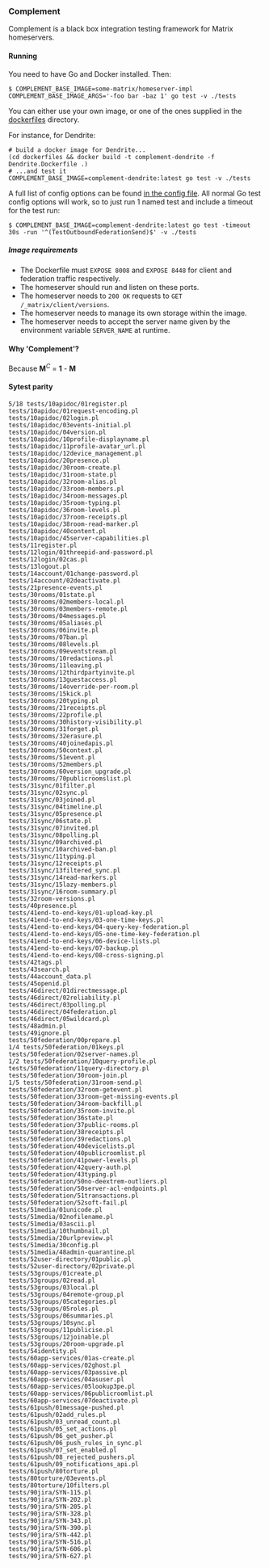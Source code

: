 ### Complement

Complement is a black box integration testing framework for Matrix homeservers.

#### Running

You need to have Go and Docker installed. Then:

```
$ COMPLEMENT_BASE_IMAGE=some-matrix/homeserver-impl COMPLEMENT_BASE_IMAGE_ARGS='-foo bar -baz 1' go test -v ./tests
```

You can either use your own image, or one of the ones supplied in the [dockerfiles](./dockerfiles) directory.

For instance, for Dendrite:
```
# build a docker image for Dendrite...
(cd dockerfiles && docker build -t complement-dendrite -f Dendrite.Dockerfile .)
# ...and test it
COMPLEMENT_BASE_IMAGE=complement-dendrite:latest go test -v ./tests
```

A full list of config options can be found [in the config file](./internal/config/config.go). All normal Go test config
options will work, so to just run 1 named test and include a timeout for the test run:
```
$ COMPLEMENT_BASE_IMAGE=complement-dendrite:latest go test -timeout 30s -run '^(TestOutboundFederationSend)$' -v ./tests
```

##### Image requirements
- The Dockerfile must `EXPOSE 8008` and `EXPOSE 8448` for client and federation traffic respectively.
- The homeserver should run and listen on these ports.
- The homeserver needs to `200 OK` requests to `GET /_matrix/client/versions`.
- The homeserver needs to manage its own storage within the image.
- The homeserver needs to accept the server name given by the environment variable `SERVER_NAME` at runtime.

#### Why 'Complement'?

Because **M**<sup>*C*</sup> = **1** - **M**

#### Sytest parity

```
5/18 tests/10apidoc/01register.pl
tests/10apidoc/01request-encoding.pl
tests/10apidoc/02login.pl
tests/10apidoc/03events-initial.pl
tests/10apidoc/04version.pl
tests/10apidoc/10profile-displayname.pl
tests/10apidoc/11profile-avatar_url.pl
tests/10apidoc/12device_management.pl
tests/10apidoc/20presence.pl
tests/10apidoc/30room-create.pl
tests/10apidoc/31room-state.pl
tests/10apidoc/32room-alias.pl
tests/10apidoc/33room-members.pl
tests/10apidoc/34room-messages.pl
tests/10apidoc/35room-typing.pl
tests/10apidoc/36room-levels.pl
tests/10apidoc/37room-receipts.pl
tests/10apidoc/38room-read-marker.pl
tests/10apidoc/40content.pl
tests/10apidoc/45server-capabilities.pl
tests/11register.pl
tests/12login/01threepid-and-password.pl
tests/12login/02cas.pl
tests/13logout.pl
tests/14account/01change-password.pl
tests/14account/02deactivate.pl
tests/21presence-events.pl
tests/30rooms/01state.pl
tests/30rooms/02members-local.pl
tests/30rooms/03members-remote.pl
tests/30rooms/04messages.pl
tests/30rooms/05aliases.pl
tests/30rooms/06invite.pl
tests/30rooms/07ban.pl
tests/30rooms/08levels.pl
tests/30rooms/09eventstream.pl
tests/30rooms/10redactions.pl
tests/30rooms/11leaving.pl
tests/30rooms/12thirdpartyinvite.pl
tests/30rooms/13guestaccess.pl
tests/30rooms/14override-per-room.pl
tests/30rooms/15kick.pl
tests/30rooms/20typing.pl
tests/30rooms/21receipts.pl
tests/30rooms/22profile.pl
tests/30rooms/30history-visibility.pl
tests/30rooms/31forget.pl
tests/30rooms/32erasure.pl
tests/30rooms/40joinedapis.pl
tests/30rooms/50context.pl
tests/30rooms/51event.pl
tests/30rooms/52members.pl
tests/30rooms/60version_upgrade.pl
tests/30rooms/70publicroomslist.pl
tests/31sync/01filter.pl
tests/31sync/02sync.pl
tests/31sync/03joined.pl
tests/31sync/04timeline.pl
tests/31sync/05presence.pl
tests/31sync/06state.pl
tests/31sync/07invited.pl
tests/31sync/08polling.pl
tests/31sync/09archived.pl
tests/31sync/10archived-ban.pl
tests/31sync/11typing.pl
tests/31sync/12receipts.pl
tests/31sync/13filtered_sync.pl
tests/31sync/14read-markers.pl
tests/31sync/15lazy-members.pl
tests/31sync/16room-summary.pl
tests/32room-versions.pl
tests/40presence.pl
tests/41end-to-end-keys/01-upload-key.pl
tests/41end-to-end-keys/03-one-time-keys.pl
tests/41end-to-end-keys/04-query-key-federation.pl
tests/41end-to-end-keys/05-one-time-key-federation.pl
tests/41end-to-end-keys/06-device-lists.pl
tests/41end-to-end-keys/07-backup.pl
tests/41end-to-end-keys/08-cross-signing.pl
tests/42tags.pl
tests/43search.pl
tests/44account_data.pl
tests/45openid.pl
tests/46direct/01directmessage.pl
tests/46direct/02reliability.pl
tests/46direct/03polling.pl
tests/46direct/04federation.pl
tests/46direct/05wildcard.pl
tests/48admin.pl
tests/49ignore.pl
tests/50federation/00prepare.pl
1/4 tests/50federation/01keys.pl
tests/50federation/02server-names.pl
1/2 tests/50federation/10query-profile.pl
tests/50federation/11query-directory.pl
tests/50federation/30room-join.pl
1/5 tests/50federation/31room-send.pl
tests/50federation/32room-getevent.pl
tests/50federation/33room-get-missing-events.pl
tests/50federation/34room-backfill.pl
tests/50federation/35room-invite.pl
tests/50federation/36state.pl
tests/50federation/37public-rooms.pl
tests/50federation/38receipts.pl
tests/50federation/39redactions.pl
tests/50federation/40devicelists.pl
tests/50federation/40publicroomlist.pl
tests/50federation/41power-levels.pl
tests/50federation/42query-auth.pl
tests/50federation/43typing.pl
tests/50federation/50no-deextrem-outliers.pl
tests/50federation/50server-acl-endpoints.pl
tests/50federation/51transactions.pl
tests/50federation/52soft-fail.pl
tests/51media/01unicode.pl
tests/51media/02nofilename.pl
tests/51media/03ascii.pl
tests/51media/10thumbnail.pl
tests/51media/20urlpreview.pl
tests/51media/30config.pl
tests/51media/48admin-quarantine.pl
tests/52user-directory/01public.pl
tests/52user-directory/02private.pl
tests/53groups/01create.pl
tests/53groups/02read.pl
tests/53groups/03local.pl
tests/53groups/04remote-group.pl
tests/53groups/05categories.pl
tests/53groups/05roles.pl
tests/53groups/06summaries.pl
tests/53groups/10sync.pl
tests/53groups/11publicise.pl
tests/53groups/12joinable.pl
tests/53groups/20room-upgrade.pl
tests/54identity.pl
tests/60app-services/01as-create.pl
tests/60app-services/02ghost.pl
tests/60app-services/03passive.pl
tests/60app-services/04asuser.pl
tests/60app-services/05lookup3pe.pl
tests/60app-services/06publicroomlist.pl
tests/60app-services/07deactivate.pl
tests/61push/01message-pushed.pl
tests/61push/02add_rules.pl
tests/61push/03_unread_count.pl
tests/61push/05_set_actions.pl
tests/61push/06_get_pusher.pl
tests/61push/06_push_rules_in_sync.pl
tests/61push/07_set_enabled.pl
tests/61push/08_rejected_pushers.pl
tests/61push/09_notifications_api.pl
tests/61push/80torture.pl
tests/80torture/03events.pl
tests/80torture/10filters.pl
tests/90jira/SYN-115.pl
tests/90jira/SYN-202.pl
tests/90jira/SYN-205.pl
tests/90jira/SYN-328.pl
tests/90jira/SYN-343.pl
tests/90jira/SYN-390.pl
tests/90jira/SYN-442.pl
tests/90jira/SYN-516.pl
tests/90jira/SYN-606.pl
tests/90jira/SYN-627.pl
```
